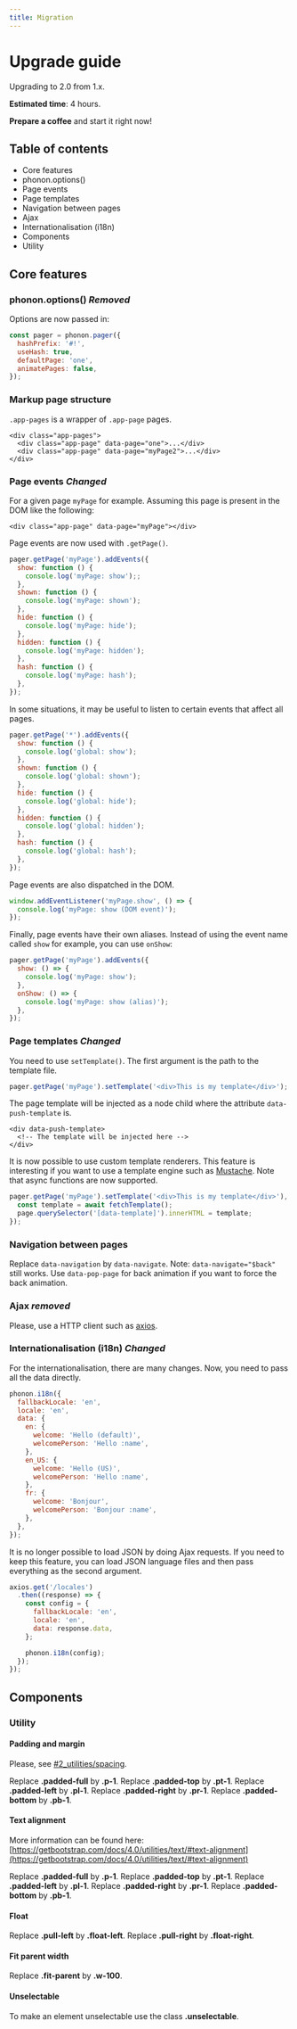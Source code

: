 ```yaml
---
title: Migration
---
```


# Upgrade guide

Upgrading to 2.0 from 1.x.

**Estimated time**: 4 hours.

**Prepare a coffee** and start it right now!

## Table of contents

* Core features
* phonon.options()
* Page events
* Page templates
* Navigation between pages
* Ajax
* Internationalisation (i18n)
* Components
* Utility

## Core features

### phonon.options() <i>Removed</i>

Options are now passed in:

```js
const pager = phonon.pager({
  hashPrefix: '#!',
  useHash: true,
  defaultPage: 'one',
  animatePages: false,
});
```

### Markup page structure

`.app-pages` is a wrapper of `.app-page` pages.

```html!
<div class="app-pages">
  <div class="app-page" data-page="one">...</div>
  <div class="app-page" data-page="myPage2">...</div>
</div>
```

### Page events <i>Changed</i>

For a given page `myPage` for example.
Assuming this page is present in the DOM like the following:

```html!
<div class="app-page" data-page="myPage"></div>
```

Page events are now used with `.getPage()`.

```js
pager.getPage('myPage').addEvents({
  show: function () {
    console.log('myPage: show');;
  },
  shown: function () {
    console.log('myPage: shown');
  },
  hide: function () {
    console.log('myPage: hide');
  },
  hidden: function () {
    console.log('myPage: hidden');
  },
  hash: function () {
    console.log('myPage: hash');
  },
});
```

In some situations, it may be useful to listen to certain events that affect all pages.

```js
pager.getPage('*').addEvents({
  show: function () {
    console.log('global: show');
  },
  shown: function () {
    console.log('global: shown');
  },
  hide: function () {
    console.log('global: hide');
  },
  hidden: function () {
    console.log('global: hidden');
  },
  hash: function () {
    console.log('global: hash');
  },
});
```

Page events are also dispatched in the DOM.

```js
window.addEventListener('myPage.show', () => {
  console.log('myPage: show (DOM event)');
});
```

Finally, page events have their own aliases.
Instead of using the event name called `show` for example, you can use `onShow`:

```js
pager.getPage('myPage').addEvents({
  show: () => {
    console.log('myPage: show');
  },
  onShow: () => {
    console.log('myPage: show (alias)');
  },
});
```

### Page templates <i>Changed</i>

You need to use `setTemplate()`.
The first argument is the path to the template file.

```js
pager.getPage('myPage').setTemplate('<div>This is my template</div>');
```

The page template will be injected as a node child where the attribute `data-push-template` is.

```html!
<div data-push-template>
  <!-- The template will be injected here -->
</div>
```

It is now possible to use custom template renderers.
This feature is interesting if you want to use a template engine such as [Mustache](https://mustache.github.io).
Note that async functions are now supported.

```js
pager.getPage('myPage').setTemplate('<div>This is my template</div>'), async (page, template, elements) => {
  const template = await fetchTemplate();
  page.querySelector('[data-template]').innerHTML = template;
});
```

### Navigation between pages

Replace `data-navigation` by `data-navigate`.
Note: `data-navigate="$back"` still works.
Use `data-pop-page` for back animation if you want to force the back animation.

### Ajax <i>removed</i>

Please, use a HTTP client such as [axios](https://github.com/axios/axios).

### Internationalisation (i18n) <i>Changed</i>

For the internationalisation, there are many changes.
Now, you need to pass all the data directly.

```js
phonon.i18n({
  fallbackLocale: 'en',
  locale: 'en',
  data: {
    en: {
      welcome: 'Hello (default)',
      welcomePerson: 'Hello :name',
    },
    en_US: {
      welcome: 'Hello (US)',
      welcomePerson: 'Hello :name',
    },
    fr: {
      welcome: 'Bonjour',
      welcomePerson: 'Bonjour :name',
    },
  },
});
```

It is no longer possible to load JSON by doing Ajax requests.
If you need to keep this feature, you can load JSON language files and then
pass everything as the second argument.

```js
axios.get('/locales')
  .then((response) => {
    const config = {
      fallbackLocale: 'en',
      locale: 'en',
      data: response.data,
    };

    phonon.i18n(config);
  });
});
```

## Components

### Utility

#### Padding and margin

Please, see [#2_utilities/spacing](spacing).

Replace **.padded-full** by **.p-1**.
Replace **.padded-top** by **.pt-1**.
Replace **.padded-left** by **.pl-1**.
Replace **.padded-right** by **.pr-1**.
Replace **.padded-bottom** by **.pb-1**.

#### Text alignment

More information can be found here: [https://getbootstrap.com/docs/4.0/utilities/text/#text-alignment](https://getbootstrap.com/docs/4.0/utilities/text/#text-alignment)

Replace **.padded-full** by **.p-1**.
Replace **.padded-top** by **.pt-1**.
Replace **.padded-left** by **.pl-1**.
Replace **.padded-right** by **.pr-1**.
Replace **.padded-bottom** by **.pb-1**.

#### Float

Replace **.pull-left** by **.float-left**.
Replace **.pull-right** by **.float-right**.

#### Fit parent width

Replace **.fit-parent** by **.w-100**.

#### Unselectable

To make an element unselectable use the class **.unselectable**.
